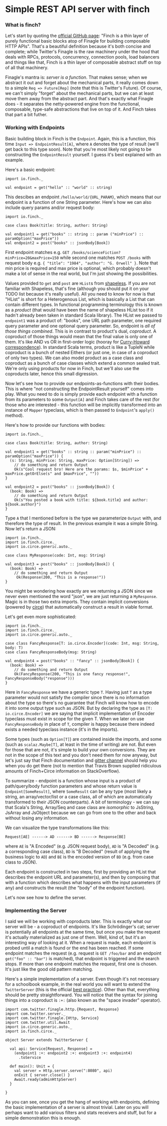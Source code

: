 # Simple REST API server with finch

### What is finch?

Let's start by quoting the [official GitHub page](https://github.com/finagle/finch): "Finch is a thin layer of purely functional basic blocks atop of Finagle for building composable HTTP APIs". That's a beautiful definition because it's both concise and complete; while Twitter's Finagle is the raw machinery under the hood that deals with RPCs, protocols, concurrency, connection pools, load balancers and things like that, Finch is a thin layer of composable abstract stuff on top of all that machinery.

Finagle's mantra is: *server is a function*. That makes sense; when we abstract it out and forget about the mechanical parts, it really comes down to a simple `Req => Future[Rep]` (note that this is Twitter's Future). Of course, we can't simply "forget" about the mechanical parts, but we can at least move them away from the abstract part. And that's exactly what Finagle does - it separates the netty-powered engine from the functional, composable, type-safe abstractions that live on top of it. And Finch takes that part a bit futher.

### Working with Endpoints

Basic building block in Finch is the `Endpoint`. Again, this is a function, this time `Input => EndpointResult[A]`, where `A` denotes the type of result (we'll get back to this type soon). Note that you're most likely not going to be constructing the `EndpointResult` yourself. I guess it's best explained with an example. 

Here's a basic endpoint:

    import io.finch._
    
    val endpoint = get("hello" :: "world" :: string)
    
This descibes an endpoint `/hello/world/{URL_PARAM}`, which means that our endpoint is a function of one String parameter. Here's how we can also include query params and/or request body:

    import io.finch._
    
    case class Book(title: String, author: String)
    
    val endpoint1 = get("books" :: string :: param ("minPrice") :: paramOption("maxPrice"))
    val endpoint2 = post("books" :: jsonBody[Book])

First endpoint matches e.g. `GET /books/scienceFiction?minPrice=20&maxPrice=150` while second one matches `POST /books` with request body e.g. `{ "title": "1984", "author": "G. Orwell" }`. Note that min price is required and max price is optional, which probably doesn't make a lot of sense in the real world, but I'm just showing the possibilities.

Values provided to `get` and `post` are `HList`s from [shapeless](https://github.com/milessabin/shapeless). If you are not familiar with Shapeless, that's fine (although you should put it on your TODO list because it's really useful). All you need to know for now is that "HList" is short for a Heterogenous List, which is basically a List that can contain different types. In functional programming terminology this is known as a *product* (that would have been the name of shapeless HList too if it hadn't already been taken in standard Scala library). The HList we passed to `endpoint1` was a product of: "books", one URL path parameter, one required query parameter and one optional query parameter. So, endpoint is *all of those things combined*. This is in contrast to product's dual, *coproduct*. A coproduct of those things would mean that the final value is only one of them. It's like AND vs OR in first-order logic (hooray for [Curry-Howard correspondence](https://en.wikipedia.org/wiki/Curry%E2%80%93Howard_correspondence)). In standard Scala terms, product is like a TupleN while coproduct is a bunch of nested Eithers (or just one, in case of a coproduct of only two types). We can also model product as a case class and coproduct as a bunch of case classes which extend a common sealed trait. We're only using products for now in Finch, but we'll also use the coproducts later, hence this small digression.

Now let's see how to provide our endpoints-as-functions with their bodies. This is where "not constructing the EndpointResult yourself" comes into play. What you need to do is simply provide each endpoint with a function from its parameters to some `Output[A]` and Finch takes care of the rest (for those who are interested - this function will be implicitly transformed into an instance of `Mapper` typeclass, which is then passed to `Endpoint`'s `apply()` method).

Here's how to provide our functions with bodies:

    import io.finch._
    
    case class Book(title: String, author: String)
    
    val endpoint1 = get("books" :: string :: param("minPrice") :: paramOption("maxPrice")) { 
      (s: String, minPrice: String, maxPrice: Option[String]) =>  
        // do something and return Output
        Ok(s"Cool request bro! Here are the params: $s, $minPrice" + maxPrice.getOrElse(s" and $maxPrice", ""))
    }
    
    val endpoint2 = post("books" :: jsonBody[Book]) {
      (book: Book) => 
        // do something and return Output
        Ok(s"You posted a book with title: ${book.title} and author: ${book.author}")
    }
    
Type `A` that I mentioned before is the type we parameterize `Output` with, and therefore the type of result. In the previous example it was a simple String. Now let's return a JSON:

    import io.finch._
    import io.finch.circe._
    import io.circe.generic.auto._

    case class MyResponse(code: Int, msg: String)

    val endpoint3 = post("books" :: jsonBody[Book]) {
      (book: Book) => 
        // do something and return Output
         Ok(Response(200, "This is a response!"))
    }
    
You might be wondering how exactly are we returning a JSON since we never even mentioned the word "json", we are just returning a `MyResponse`. Magic is in those two extra imports. They contain implicit conversions (powered by [circe](https://github.com/circe/circe)) that automatically construct a result in viable format. 

Let's get even more sophisticated:

    import io.finch._
    import io.finch.circe._
    import io.circe.generic.auto._

    case class FancyResponse[T: io.circe.Encoder](code: Int, msg: String, body: T)
    case class FancyResponseBody(msg: String)

    val endpoint4 = post("books" :: "fancy" :: jsonBody[Book]) {
      (book: Book) =>
        // do something and return Output
        Ok(FancyResponse(200, "This is one fancy response!", FancyResponseBody("response")))
    }

Here in `FancyResponse` we have a generic type `T`. Having just `T` as a type parameter would not satisfy the compiler since there is no information about the type so there's no guarantee that Finch will know how to encode it into some output type such as JSON. But by declaring the type as `[T: io.circe.Encoder]` we are saying that implicit implementation of Encoder typeclass must exist in scope for the given T. When we later on use `FancyResponseBody` in place of `T`, compiler is happy because there indeed exists a needed typeclass instance (it's in the imports). 

Some types (such as `Option[T]`) are contained inside the imports, and some (such as `scalaz.Maybe[T]`, at least in the time of writing) are not. But even for those that are not, it's simple to build your own conversions. They are not in the scope of this text and you don't need them for now anyway, but let's just say that Finch documentation and [gitter channel](https://gitter.im/finagle/finch) should help you when you do get there (not to mention that Travis Brown supplied ridiculous amounts of Finch+Circe information on StackOverflow).

To summarize - endpoint is a function whose input is a product of path/query/body function parameters and whose return value is `Endpoint[SomeResult]`, where `SomeResult` can be any type (most likely a string, an array/vector/list or a case class, all of which are automatically transformed to their JSON counterparts). A bit of terminology - we can say that Scala's String, Array/Seq and case class are *isomorphic* to JsString, JsArray and JsObject because we can go from one to the other and back without losing any information. 

We can visualize the type transformations like this:

    Request[AE] ------> AD ------> BD ------> Response[BE]

where `AE` is "A Encoded" (e.g. JSON request body), `AD` is "A Decoded" (e.g. a corresponding case class), `BD` is "B Decoded" (result of applying the business logic to `AD`) and `BE` is the encoded version of `BD` (e.g. from case class to JSON).

Each endpoint is constructed in two steps, first by providing an HList that describes the endpoint URL and parameter(s), and then by composing that with a function which describes what happens with the input parameters (if any) and constructs the result (the "body" of the endpoint function). 

Let's now see how to define the server.

### Implementing the Server

I said we will be working with coproducts later. This is exactly what our server will be - a coproduct of endpoints. It's like Schrödinger's cat; server is potentially all endpoints at the same time, but once you make the request it's actually materialized as just one of them. Well, kind of, but it's an interesting way of looking at it. When a request is made, each endpoint is probed until a match is found or the end has been reached. If some endpoint matches the request (e.g. request is `GET /foo/bar` and an endpoint `get("foo" :: "bar")` is matched), that endpoint is triggered and the search stops. If more than one endpoint matches the request, first one is chosen. It's just like the good old pattern matching.

Here's a simple implementation of a server. Even though it's not necessary for a schoolbook example, in the real world you will want to extend the `TwitterServer` (this is the official [best practice](https://finagle.github.io/finch/best-practices.html#use-twitterserver)). Other than that, everything should be pretty straightforward. You will notice that the syntax for joining things into a coproduct is `:+:` (also known as the "space invader" operator).

    import com.twitter.finagle.http.{Request, Response}
    import com.twitter.server._
    import com.twitter.finagle.{Http, Service}
    import com.twitter.util.Await
    import io.circe.generic.auto._
    import io.finch.circe._

    object Server extends TwitterServer {

      val api: Service[Request, Response] =
        (endpoint1 :+: endpoint2 :+: endpoint3 :+: endpoint4)
          .toService

      def main(): Unit = {
        val server = Http.server.serve(":8080", api)
        onExit { server.close() }
        Await.ready(adminHttpServer)
      }
      
    }
    
As you can see, once you get the hang of working with endpoints, defining the basic implementation of a server is almost trivial. Later on you will perhaps want to add various filters and stats receivers and stuff, but for a simple demonstration this is enough.




